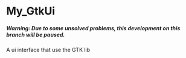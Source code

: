 # My_GtkUi

##### Warning: Due to some unsolved problems, this development on this branch will be paused.

A ui interface that use the GTK lib
